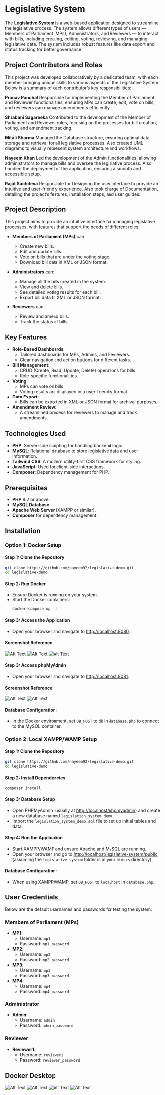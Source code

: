 
# Legislative System

The **Legislative System** is a web-based application designed to streamline the legislative process. The system allows different types of users — Members of Parliament (MPs), Administrators, and Reviewers — to interact with bills, including creating, editing, voting, reviewing, and managing legislative data. The system includes robust features like data export and status tracking for better governance.

## Project Contributors and Roles

This project was developed collaboratively by a dedicated team, with each member bringing unique skills to various aspects of the Legislative System. Below is a summary of each contributor’s key responsibilities:

**Pranav Panchal** 
Responsible for implementing the Member of Parliament and Reviewer functionalities, ensuring MPs can create, edit, vote on bills, and reviewers can manage amendments efficiently.

**Shrabani Sagareeka**
Contributed to the development of the Member of Parliament and Reviewer roles, focusing on the processes for bill creation, voting, and amendment tracking.

**Mitali Sharma**
Managed the Database structure, ensuring optimal data storage and retrieval for all legislative processes. Also created UML diagrams to visually represent system architecture and workflows.

**Nayeem Khan**
Led the development of the Admin functionalities, allowing administrators to manage bills and oversee the legislative process. Also handled the deployment of the application, ensuring a smooth and accessible setup.

**Rajat Sachdeva**
Responsible for Designing the user interface to provide an intuitive and user-friendly experience. Also took charge of Documentation, detailing the project’s features, installation steps, and user guides.

## Project Description

This project aims to provide an intuitive interface for managing legislative processes, with features that support the needs of different roles:

- **Members of Parliament (MPs)** can:
  - Create new bills.
  - Edit and update bills.
  - Vote on bills that are under the voting stage.
  - Download bill data in XML or JSON format.

- **Administrators** can:
  - Manage all the bills created in the system.
  - View and delete bills.
  - See detailed voting results for each bill.
  - Export bill data to XML or JSON format.

- **Reviewers** can:
  - Review and amend bills.
  - Track the status of bills.

## Key Features

- **Role-Based Dashboards**:
  - Tailored dashboards for MPs, Admins, and Reviewers.
  - Clear navigation and action buttons for different tasks.
- **Bill Management**:
  - CRUD (Create, Read, Update, Delete) operations for bills.
  - Role-specific functionalities.
- **Voting**:
  - MPs can vote on bills.
  - Voting results are displayed in a user-friendly format.
- **Data Export**:
  - Bills can be exported in XML or JSON format for archival purposes.
- **Amendment Review**:
  - A streamlined process for reviewers to manage and track amendments.

## Technologies Used

- **PHP**: Server-side scripting for handling backend logic.
- **MySQL**: Relational database to store legislative data and user information.
- **Tailwind CSS**: A modern utility-first CSS framework for styling.
- **JavaScript**: Used for client-side interactions.
- **Composer**: Dependency management for PHP.

## Prerequisites

- **PHP** 8.2 or above.
- **MySQL Database**.
- **Apache Web Server** (XAMPP or similar).
- **Composer** for dependency management.

## Installation

### Option 1: Docker Setup

#### Step 1: Clone the Repository
```bash
git clone https://github.com/nayeem92/legislative-demo.git
cd legislative-demo
```

#### Step 2: Run Docker

- Ensure Docker is running on your system.
- Start the Docker containers:
  ```bash
  docker-compose up -d
  ```

#### Step 3: Access the Application

- Open your browser and navigate to [http://localhost:8080](http://localhost:8080).

#### Screenshot Reference

![Alt Text](screenshots/d1.PNG)
![Alt Text](screenshots/d2.PNG)
![Alt Text](screenshots/d3.PNG)


#### Step 3: Access phpMyAdmin

- Open your browser and navigate to [http://localhost:8081](http://localhost:8081).


#### Screenshot Reference

![Alt Text](screenshots/d5.PNG)
![Alt Text](screenshots/d6.PNG)



#### Database Configuration:
- In the Docker environment, set `DB_HOST` to `db` in `database.php` to connect to the MySQL container.

### Option 2: Local XAMPP/WAMP Setup

#### Step 1: Clone the Repository
```bash
git clone https://github.com/nayeem92/legislative-demo.git
cd legislative-demo
```

#### Step 2: Install Dependencies
```bash
composer install
```

#### Step 3: Database Setup

- Open PHPMyAdmin (usually at [http://localhost/phpmyadmin](http://localhost/phpmyadmin)) and create a new database named `legislation_system_demo`.
- Import the `legislation_system_demo.sql` file to set up initial tables and data.

#### Step 4: Run the Application

- Start XAMPP/WAMP and ensure Apache and MySQL are running.
- Open your browser and go to [http://localhost/legislative-system/public](http://localhost/legislative-system/public) (assuming the `legislative-system` folder is in your `htdocs` directory).

#### Database Configuration:
- When using XAMPP/WAMP, set `DB_HOST` to `localhost` in `database.php`.

## User Credentials

Below are the default usernames and passwords for testing the system:

### Members of Parliament (MPs)
- **MP1**:
  - Username: `mp1`
  - Password: `mp1_password`
- **MP2**:
  - Username: `mp2`
  - Password: `mp2_password`
- **MP3**:
  - Username: `mp3`
  - Password: `mp3_password`
- **MP4**:
  - Username: `mp4`
  - Password: `mp4_password`

### Administrator
- **Admin**:
  - Username: `admin`
  - Password: `admin_password`

### Reviewer
- **Reviewer1**:
  - Username: `reviewer1`
  - Password: `reviewer_password`


## Docker Desktop

![Alt Text](screenshots/d10.PNG)
![Alt Text](screenshots/d7.PNG)
![Alt Text](screenshots/d8.PNG)
![Alt Text](screenshots/d9.PNG)

